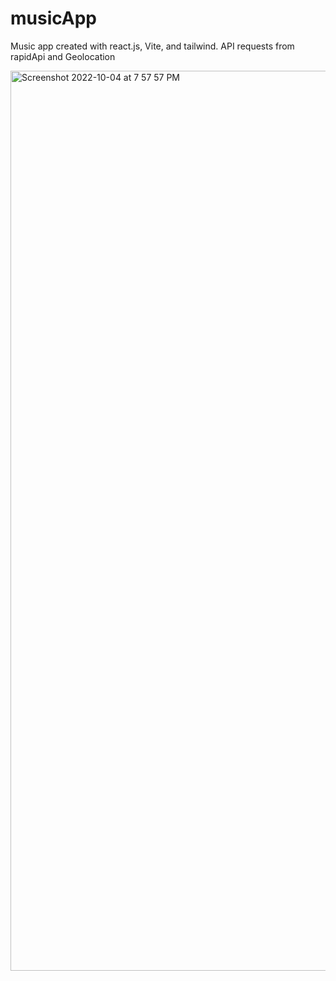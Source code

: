 # musicApp
Music app created with react.js, Vite, and tailwind. API requests from rapidApi and Geolocation

<img width="1440" alt="Screenshot 2022-10-04 at 7 57 57 PM" src="https://user-images.githubusercontent.com/110521926/193880949-e5c838e8-37d1-408e-9866-1b0fce710cb3.png">
